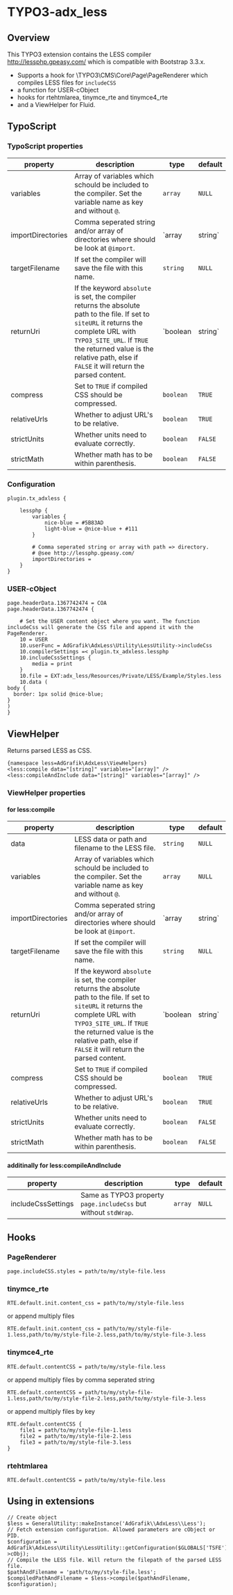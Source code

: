 
# TYPO3-adx_less

## Overview

This TYPO3 extension contains the LESS compiler http://lessphp.gpeasy.com/ which is compatible with Bootstrap 3.3.x.

- Supports a hook for \TYPO3\CMS\Core\Page\PageRenderer which compiles LESS files for `includeCSS`
- a function for USER-cObject
- hooks for rtehtmlarea, tinymce_rte and tinymce4_rte
- and a ViewHelper for Fluid.


## TypoScript

### TypoScript properties

property | description | type | default
-------- | ----------- | ---- | -------
variables | Array of variables which schould be included to the compiler. Set the variable name as key and without `@`. | `array` | `NULL`
importDirectories | Comma seperated string and/or array of directories where should be look at `@import`. | `array|string` | `NULL`
targetFilename | If set the compiler will save the file with this name. | `string` | `NULL`
returnUri | If the keyword `absolute` is set, the compiler returns the absolute path to the file. If set to `siteURL` it returns the complete URL with `TYPO3_SITE_URL`. If `TRUE` the returned value is the relative path, else if `FALSE` it will return the parsed content. | `boolean|string` | `NULL`
compress | Set to `TRUE` if compiled CSS should be compressed. | `boolean` | `TRUE`
relativeUrls | Whether to adjust URL's to be relative. | `boolean` | `TRUE`
strictUnits | Whether units need to evaluate correctly. | `boolean` | `FALSE`
strictMath | Whether math has to be within parenthesis. | `boolean` | `FALSE`


### Configuration

	plugin.tx_adxless {
	
		lessphp {
			variables {
				nice-blue = #5B83AD
				light-blue = @nice-blue + #111
			}
	
			# Comma seperated string or array with path => directory.
			# @see http://lessphp.gpeasy.com/
			importDirectories = 
		}
	}


### USER-cObject

	page.headerData.1367742474 = COA
	page.headerData.1367742474 {
	
		# Set the USER content object where you want. The function includeCss will generate the CSS file and append it with the PageRenderer.
		10 = USER
		10.userFunc = AdGrafik\AdxLess\Utility\LessUtility->includeCss
		10.compilerSettings =< plugin.tx_adxless.lessphp
		10.includeCssSettings {
			media = print
		}
		10.file = EXT:adx_less/Resources/Private/LESS/Example/Styles.less
		10.data (
	body {
	  border: 1px solid @nice-blue;
	}
	)
	}


## ViewHelper

Returns parsed LESS as CSS.

	{namespace less=AdGrafik\AdxLess\ViewHelpers}
	<less:compile data="[string]" variables="[array]" />
	<less:compileAndInclude data="[string]" variables="[array]" />


### ViewHelper properties

#### for less:compile

property | description | type | default
-------- | ----------- | ---- | -------
data | LESS data or path and filename to the LESS file. | `string` | `NULL`
variables | Array of variables which schould be included to the compiler. Set the variable name as key and without `@`. | `array` | `NULL`
importDirectories | Comma seperated string and/or array of directories where should be look at `@import`. | `array|string` | `NULL`
targetFilename | If set the compiler will save the file with this name. | `string` | `NULL`
returnUri | If the keyword `absolute` is set, the compiler returns the absolute path to the file. If set to `siteURL` it returns the complete URL with `TYPO3_SITE_URL`. If `TRUE` the returned value is the relative path, else if `FALSE` it will return the parsed content. | `boolean|string` | `NULL`
compress | Set to `TRUE` if compiled CSS should be compressed. | `boolean` | `TRUE`
relativeUrls | Whether to adjust URL's to be relative. | `boolean` | `TRUE`
strictUnits | Whether units need to evaluate correctly. | `boolean` | `FALSE`
strictMath | Whether math has to be within parenthesis. | `boolean` | `FALSE`


#### additinally for less:compileAndInclude

property | description | type | default
-------- | ----------- | ---- | -------
includeCssSettings | Same as TYPO3 property `page.includeCss` but without `stdWrap`. | `array` | `NULL`


## Hooks

### PageRenderer

    page.includeCSS.styles = path/to/my/style-file.less


### tinymce_rte

    RTE.default.init.content_css = path/to/my/style-file.less

or append multiply files

    RTE.default.init.content_css = path/to/my/style-file-1.less,path/to/my/style-file-2.less,path/to/my/style-file-3.less


### tinymce4_rte

    RTE.default.contentCSS = path/to/my/style-file.less

or append multiply files by comma seperated string

    RTE.default.contentCSS = path/to/my/style-file-1.less,path/to/my/style-file-2.less,path/to/my/style-file-3.less

or append multiply files by key

    RTE.default.contentCSS {
    	file1 = path/to/my/style-file-1.less
    	file2 = path/to/my/style-file-2.less
    	file3 = path/to/my/style-file-3.less
    }


### rtehtmlarea

    RTE.default.contentCSS = path/to/my/style-file.less


## Using in extensions

	// Create object
	$less = GeneralUtility::makeInstance('AdGrafik\\AdxLess\\Less');
	// Fetch extension configuration. Allowed parameters are cObject or PID.
	$configuration = AdGrafik\AdxLess\Utility\LessUtility::getConfiguration($GLOBALS['TSFE']->cObj);
	// Compile the LESS file. Will return the filepath of the parsed LESS file.
	$pathAndFilename = 'path/to/my/style-file.less';
	$compiledPathAndFilename = $less->compile($pathAndFilename, $configuration);